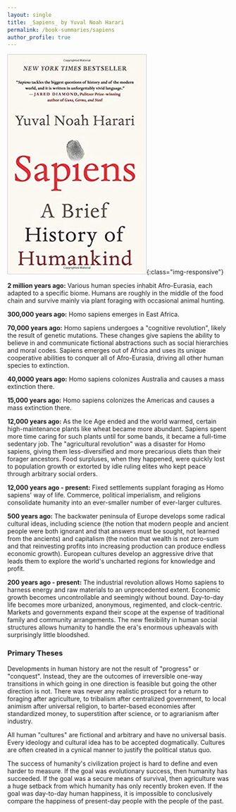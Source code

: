```yaml
---
layout: single
title: _Sapiens_ by Yuval Noah Harari
permalink: /book-summaries/sapiens
author_profile: true
---
```


![Sapiens](/assets/images/sapiens.jpg){:class="img-responsive"}

**2 million years ago:**
Various human species inhabit Afro-Eurasia, each adapted to a specific biome.
Humans are roughly in the middle of the food chain and survive mainly via plant foraging with occasional animal hunting.

**300,000 years ago:**
Homo sapiens emerges in East Africa.

**70,000 years ago:**
Homo sapiens undergoes a "cognitive revolution", likely the result of genetic mutations.
These changes give sapiens the ability to believe in and communicate fictional abstractions such as social hierarchies and moral codes.
Sapiens emerges out of Africa and uses its unique cooperative abilities to conquer all of Afro-Eurasia, driving all other human species to extinction.

**40,0000 years ago:**
Homo sapiens colonizes Australia and causes a mass extinction there.

**15,000 years ago:**
Homo sapiens colonizes the Americas and causes a mass extinction there.

**12,000 years ago:**
As the Ice Age ended and the world warmed, certain high-maintenance plants like wheat became more abundant.
Sapiens spent more time caring for such plants until for some bands, it became a full-time sedentary job.
The "agricultural revolution" was a disaster for Homo sapiens, giving them less-diversified and more precarious diets than their forager ancestors.
Food surpluses, when they happened, were quickly lost to population growth or extorted by idle ruling elites who kept peace through arbitrary social orders.

**12,000 years ago - present:**
Fixed settlements supplant foraging as Homo sapiens' way of life.
Commerce, political imperialism, and religions consolidate humanity into an ever-smaller number of ever-larger cultures.

**500 years ago:**
The backwater peninsula of Europe develops some radical cultural ideas, including science (the notion that modern people and ancient people were both ignorant and that answers must be sought, not learned from the ancients) and capitalism (the notion that wealth is not zero-sum and that reinvesting profits into increasing production can produce endless economic growth).
European cultures develop an aggressive drive that leads them to explore the world's uncharted regions for knowledge and profit.

**200 years ago - present:**
The industrial revolution allows Homo sapiens to harness energy and raw materials to an unprecedented extent.
Economic growth becomes uncontrollable and seemingly without bound.
Day-to-day life becomes more urbanized, anonymous, regimented, and clock-centric.
Markets and governments expand their scope at the expense of traditional family and community arrangements.
The new flexibility in human social structures allows humanity to handle the era's enormous upheavals with surprisingly little bloodshed.

### Primary Theses ###

Developments in human history are not the result of "progress" or "conquest".
Instead, they are the outcomes of irreversible one-way transitions in which going in one direction is feasible but going the other direction is not.
There was never any realistic prospect for a return to foraging after agriculture, to tribalism after centralized government, to local animism after universal religion, to barter-based economies after standardized money, to superstition after science, or to agrarianism after industry.

All human "cultures" are fictional and arbitrary and have no universal basis.
Every ideology and cultural idea has to be accepted dogmatically.
Cultures are often created in a cynical manner to justify the political status quo.

The success of humanity's civilization project is hard to define and even harder to measure.
If the goal was evolutionary success, then humanity has succeeded.
If the goal was a secure means of survival, then agriculture was a huge setback from which humanity has only recently broken even.
If the goal was day-to-day human happiness, it is impossible to conclusively compare the happiness of present-day people with the people of the past.

